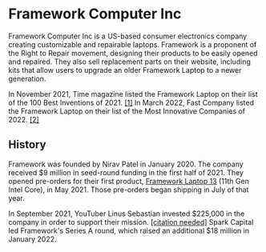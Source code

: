 # Framework Computer Inc
Framework Computer Inc is a US-based consumer electronics company creating customizable and repairable laptops. Framework is a proponent of the Right to Repair movement, designing their products to be easily opened and repaired. They also sell replacement parts on their website, including kits that allow users to upgrade an older Framework Laptop to a newer generation.

In November 2021, Time magazine listed the Framework Laptop on their list of the 100 Best Inventions of 2021. [[1]](https://time.com/collection/best-inventions-2021/6112625/framework-laptop/) In March 2022, Fast Company listed the Framework Laptop on their list of the Most Innovative Companies of 2022. [[2]](https://www.fastcompany.com/90722815/framework-innovative-laptop-easy-repair-electronics)

## History
Framework was founded by Nirav Patel in January 2020. The company received $9 million in seed-round funding in the first half of 2021. They opened pre-orders for their first product, [Framework Laptop 13](/framework-laptop-13) (11th Gen Intel Core), in May 2021. Those pre-orders began shipping in July of that year.

In September 2021, YouTuber Linus Sebastian invested $225,000 in the company in order to support their mission. [[citation needed]](/framewiki:citation-needed) Spark Capital led Framework's Series A round, which raised an additional $18 million in January 2022.